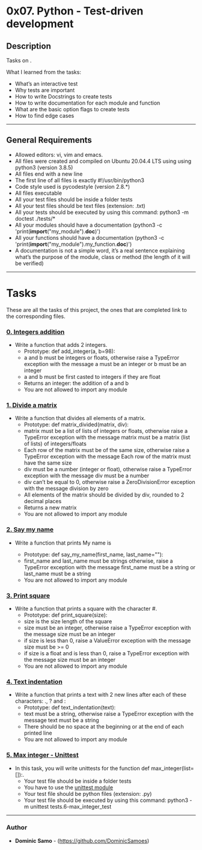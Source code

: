 # 0x07. Python - Test-driven development

## Description

Tasks on .

What I learned from the tasks:

* What’s an interactive test
* Why tests are important
* How to write Docstrings to create tests
* How to write documentation for each module and function
* What are the basic option flags to create tests
* How to find edge cases

---

## General Requirements
* Allowed editors: vi, vim and emacs.
* All files were created and compiled on Ubuntu 20.04.4 LTS using using python3 (version 3.8.5)
* All files end with a new line
* The first line of all files is exactly #!/usr/bin/python3
* Code style used is pycodestyle (version 2.8.*)
* All files executable
* All your test files should be inside a folder tests
* All your test files should be text files (extension: .txt)
* All your tests should be executed by using this command: python3 -m doctest ./tests/*
* All your modules should have a documentation (python3 -c 'print(__import__("my_module").__doc__)')
* All your functions should have a documentation (python3 -c 'print(__import__("my_module").my_function.__doc__)')
* A documentation is not a simple word, it’s a real sentence explaining what’s the purpose of the module, class or method (the length of it will be verified)

---

# Tasks

These are all the tasks of this project, the ones that are completed link to the corresponding files.

### [0. Integers addition](./0-add_integer.py)
* Write a function that adds 2 integers.
  	- Prototype: def add_integer(a, b=98):
	- a and b must be integers or floats, otherwise raise a TypeError exception with the message a must be an integer or b must be an integer
	- a and b must be first casted to integers if they are float
	- Returns an integer: the addition of a and b
	- You are not allowed to import any module

### [1. Divide a matrix](./2-matrix_divided.py)
* Write a function that divides all elements of a matrix.
	- Prototype: def matrix_divided(matrix, div):
	- matrix must be a list of lists of integers or floats, otherwise raise a TypeError exception with the message matrix must be a matrix (list of lists) of integers/floats
	- Each row of the matrix must be of the same size, otherwise raise a TypeError exception with the message Each row of the matrix must have the same size
	- div must be a number (integer or float), otherwise raise a TypeError exception with the message div must be a number
	- div can’t be equal to 0, otherwise raise a ZeroDivisionError exception with the message division by zero
	- All elements of the matrix should be divided by div, rounded to 2 decimal places
	- Returns a new matrix
	- You are not allowed to import any module

### [2. Say my name](./3-say_my_name.py)
* Write a function that prints My name is <first name> <last name>
	- Prototype: def say_my_name(first_name, last_name=""):
	- first_name and last_name must be strings otherwise, raise a TypeError exception with the message first_name must be a string or last_name must be a string
	- You are not allowed to import any module


### [3. Print square](./4-print_square.py)
* Write a function that prints a square with the character #.
	- Prototype: def print_square(size):
	- size is the size length of the square
	- size must be an integer, otherwise raise a TypeError exception with the message size must be an integer
	- if size is less than 0, raise a ValueError exception with the message size must be >= 0
	- if size is a float and is less than 0, raise a TypeError exception with the message size must be an integer
	- You are not allowed to import any module

### [4. Text indentation](./5-text_indentation.py)
* Write a function that prints a text with 2 new lines after each of these characters: ., ? and :
	- Prototype: def text_indentation(text):
	- text must be a string, otherwise raise a TypeError exception with the message text must be a string
	- There should be no space at the beginning or at the end of each printed line
	- You are not allowed to import any module


### [5. Max integer - Unittest](./tests/6-max_integer_test.py)
* In this task, you will write unittests for the function def max_integer(list=[]):.
	- Your test file should be inside a folder tests
	- You have to use the [unittest module](https://docs.python.org/3.4/library/unittest.html#module-unittest)
	- Your test file should be python files (extension: .py)
	- Your test file should be executed by using this command: python3 -m unittest tests.6-max_integer_test



---

### Author
* **Dominic Samo** - (https://github.com/DominicSamoes)
